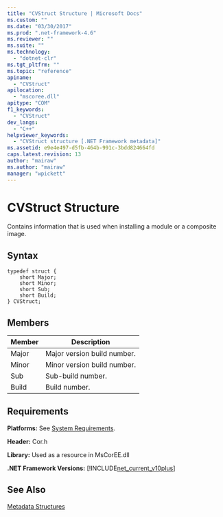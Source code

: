 ```yaml
---
title: "CVStruct Structure | Microsoft Docs"
ms.custom: ""
ms.date: "03/30/2017"
ms.prod: ".net-framework-4.6"
ms.reviewer: ""
ms.suite: ""
ms.technology: 
  - "dotnet-clr"
ms.tgt_pltfrm: ""
ms.topic: "reference"
apiname: 
  - "CVStruct"
apilocation: 
  - "mscoree.dll"
apitype: "COM"
f1_keywords: 
  - "CVStruct"
dev_langs: 
  - "C++"
helpviewer_keywords: 
  - "CVStruct structure [.NET Framework metadata]"
ms.assetid: e9e4e497-d5fb-464b-991c-3bdd824664fd
caps.latest.revision: 13
author: "mairaw"
ms.author: "mairaw"
manager: "wpickett"
---
```

# CVStruct Structure
Contains information that is used when installing a module or a composite image.  
  
## Syntax  
  
```  
typedef struct {  
    short Major;  
    short Minor;  
    short Sub;  
    short Build;  
} CVStruct;  
```  
  
## Members  
  
|Member|Description|  
|------------|-----------------|  
|Major|Major version build number.|  
|Minor|Minor version build number.|  
|Sub|Sub-build number.|  
|Build|Build number.|  
  
## Requirements  
 **Platforms:** See [System Requirements](../../../../docs/framework/getting-started/system-requirements.md).  
  
 **Header:** Cor.h  
  
 **Library:** Used as a resource in MsCorEE.dll  
  
 **.NET Framework Versions:** [!INCLUDE[net_current_v10plus](../../../../includes/net-current-v10plus-md.md)]  
  
## See Also  
 [Metadata Structures](../../../../docs/framework/unmanaged-api/metadata/metadata-structures.md)